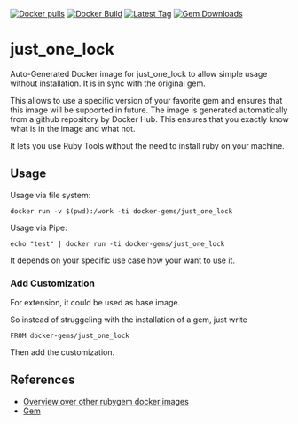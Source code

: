 [![Docker pulls](https://img.shields.io/docker/pulls/rubygem/just_one_lock.svg)](https://hub.docker.com/r/rubygem/just_one_lock/)
[![Docker Build](https://img.shields.io/docker/automated/rubygem/just_one_lock.svg)](https://hub.docker.com/r/rubygem/just_one_lock/)
[![Latest Tag](https://img.shields.io/github/tag/docker-rubygem/just_one_lock.svg)](https://hub.docker.com/r/rubygem/just_one_lock/)
[![Gem Downloads](https://img.shields.io/gem/dt/just_one_lock.svg)](https://rubygems.org/gems/just_one_lock/)
# just_one_lock

Auto-Generated Docker image for just_one_lock to allow simple usage without installation.
It is in sync with the original gem.

This allows to use a specific version of your favorite gem and ensures that this image will be supported in future.
The image is generated automatically from a github repository by Docker Hub.
This ensures that you exactly know what is in the image and what not.

It lets you use Ruby Tools without the need to install ruby on your machine.

## Usage

Usage via file system:

`docker run -v $(pwd):/work -ti docker-gems/just_one_lock`

Usage via Pipe:

`echo "test" | docker run -ti docker-gems/just_one_lock`

It depends on your specific use case how your want to use it.

### Add Customization

For extension, it could be used as base image.

So instead of struggeling with the installation of a gem, just write

`FROM docker-gems/just_one_lock`

Then add the customization.

## References

 - [Overview over other rubygem docker images](https://github.com/thinkbot/docker-rubygem)
 - [Gem](https://rubygems.org/gems/just_one_lock/)
